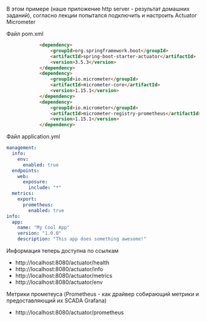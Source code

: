 В этом примере (наше приложение http server - результат домашних заданий),
согласно лекции попытался подключить и настроить
Actuator
Micrometer

Файл pom.xml
```html
            <dependency>
                <groupId>org.springframework.boot</groupId>
                <artifactId>spring-boot-starter-actuator</artifactId>
                <version>3.5.3</version>
            </dependency>
            <dependency>
                <groupId>io.micrometer</groupId>
                <artifactId>micrometer-core</artifactId>
                <version>1.15.1</version>
            </dependency>
            <dependency>
                <groupId>io.micrometer</groupId>
                <artifactId>micrometer-registry-prometheus</artifactId>
                <version>1.15.1</version>
            </dependency>
```

Файл application.yml
```yaml
management:
  info:
    env:
      enabled: true
  endpoints:
    web:
      exposure:
        include: "*"
  metrics:
    export:
      prometheus:
        enabled: true
info:
  app:
    name: "My Cool App"
    version: "1.0.0"
    description: "This app does something awesome!"
```
Информация теперь доступна по ссылкам 
* http://localhost:8080/actuator/health
* http://localhost:8080/actuator/info
* http://localhost:8080/actuator/metrics
* http://localhost:8080/actuator/env

Метрики прометеуса (Prometheus - как драйвер собирающий метрики и предоставляющий их SCADA Grafana)
* http://localhost:8080/actuator/prometheus